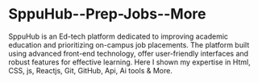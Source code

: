 # SppuHub--Prep-Jobs--More
 SppuHub is an Ed-tech platform dedicated to improving academic education and prioritizing on-campus job placements. The platform built using advanced front-end technology, offer user-friendly interfaces and robust features for effective learning. Here I shown my expertise in Html, CSS, js, Reactjs, Git, GitHub, Api, Ai tools &  More. 
